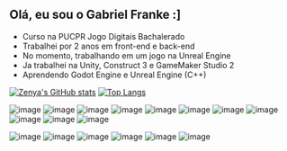 ## Olá, eu sou o Gabriel Franke :]

- Curso na PUCPR Jogo Digitais Bachalerado
- Trabalhei por 2 anos em front-end e back-end
- No momento, trabalhando em um jogo na Unreal Engine
- Ja trabalhei na Unity, Construct 3 e GameMaker Studio 2
- Aprendendo Godot Engine e Unreal Engine (C++)

[![Zenya's GitHub stats](https://github-readme-stats.vercel.app/api?username=zenyaboi&include_all_commits=true&count_private=true&show_icons=true&theme=dark&langs_count=5)](https://github.com/anuraghazra/github-readme-stats)
[![Top Langs](https://github-readme-stats.vercel.app/api/top-langs/?username=zenyaboi&count_private=true&show_icons=true&theme=dark&hide=shaderlab)](https://github.com/anuraghazra/github-readme-stats)

![image](https://img.shields.io/badge/HTML5-E34F26?style=for-the-badge&logo=html5&logoColor=white)
![image](https://img.shields.io/badge/CSS3-1572B6?style=for-the-badge&logo=css3&logoColor=white)
![image](https://img.shields.io/badge/Sass-CC6699?style=for-the-badge&logo=sass&logoColor=white)
![image](https://img.shields.io/badge/JavaScript-F7DF1E?style=for-the-badge&logo=javascript&logoColor=black)
![image](https://img.shields.io/badge/TypeScript-007ACC?style=for-the-badge&logo=typescript&logoColor=white)
![image](https://img.shields.io/badge/React-20232A?style=for-the-badge&logo=react&logoColor=61DAFB)
![image](https://img.shields.io/badge/Next.js-black?logo=next.js&logoColor=white)
![image](https://img.shields.io/badge/C%23-239120?style=for-the-badge&logo=c-sharp&logoColor=white)
![image](https://img.shields.io/badge/C++-%2300599C.svg?logo=c%2B%2B&logoColor=white)
![image](https://img.shields.io/badge/Python-3776AB?style=for-the-badge&logo=python&logoColor=white)
![image](https://img.shields.io/badge/Lua-2C2D72?style=for-the-badge&logo=lua&logoColor=white)

![image](https://img.shields.io/badge/Unity-100000?style=for-the-badge&logo=unity&logoColor=white)
![image](https://img.shields.io/badge/Unreal%20Engine-%23313131.svg?logo=unrealengine&logoColor=white)
![image](https://img.shields.io/badge/GameMaker-000?logo=gamemaker&logoColor=fff)
![image](https://img.shields.io/badge/Godot-%23FFFFFF.svg?logo=godot-engine)
![image](https://img.shields.io/badge/Construct%203-00FFDA?logo=construct3&logoColor=000&)
![image](https://img.shields.io/badge/Blender-%23F5792A.svg?logo=blender&logoColor=white)

##
